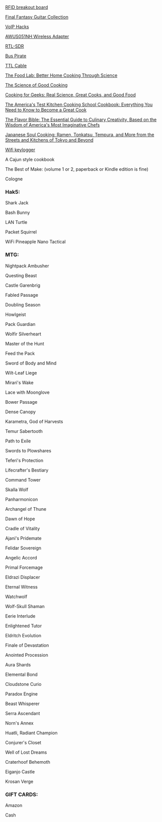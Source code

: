 [RFID breakout board](http://www.adafruit.com/product/364)

[Final Fantasy Guitar Collection](http://www.amazon.com/Final-Fantasy-Guitar-Solo-Collection/dp/4285132869/)

[VoIP Hacks](http://www.amazon.com/VoIP-Hacks-Tools-Internet-Telephony-ebook/dp/B002SR2QJG/)

[AWUS051NH Wireless Adapter](http://www.amazon.com/Alfa-AWUS051NH-802-11a-Wireless-9dBi/dp/B003YH1X48/)

[RTL-SDR](https://www.amazon.com/RTL-SDR-Blog-RTL2832U-Software-Defined/dp/B0129EBDS2/)

[Bus Pirate](https://www.sparkfun.com/products/12942)

[TTL Cable](https://www.adafruit.com/product/954)

[The Food Lab: Better Home Cooking Through Science](https://www.amazon.com/Food-Lab-Cooking-Through-Science/dp/0393081087/)

[The Science of Good Cooking](https://www.amazon.com/Science-Cooking-Cooks-Illustrated-Cookbooks/dp/1933615982/)

[Cooking for Geeks: Real Science, Great Cooks, and Good Food](https://www.amazon.com/Cooking-Geeks-Science-Great-Cooks/dp/1491928050/)

[The America's Test Kitchen Cooking School Cookbook: Everything You Need to Know to Become a Great Cook](https://www.amazon.com/Americas-Kitchen-Cooking-School-Cookbook/dp/1936493527/)

[The Flavor Bible: The Essential Guide to Culinary Creativity, Based on the Wisdom of America's Most Imaginative Chefs](https://www.amazon.com/Flavor-Bible-Essential-Creativity-Imaginative/dp/0316118400/)

[Japanese Soul Cooking: Ramen, Tonkatsu, Tempura, and More from the Streets and Kitchens of Tokyo and Beyond](https://www.amazon.com/Japanese-Soul-Cooking-Tonkatsu-Kitchens/dp/1607743523/)

[Wifi keylogger](https://maltronics.com/collections/wifi-keyloggers/products/wifi-keylogger)

A Cajun style cookbook

The Best of Make: (volume 1 or 2, paperback or Kindle edition is fine)

Cologne

### Hak5:

Shark Jack

Bash Bunny

LAN Turtle

Packet Squirrel

WiFi Pineapple Nano Tactical

### MTG:

Nightpack Ambusher

Questing Beast

Castle Garenbrig

Fabled Passage

Doubling Season

Howlgeist

Pack Guardian

Wolfir Silverheart

Master of the Hunt

Feed the Pack

Sword of Body and Mind

Wilt-Leaf Liege

Mirari's Wake

Lace with Moonglove

Bower Passage

Dense Canopy

Karametra, God of Harvests

Temur Sabertooth

Path to Exile

Swords to Plowshares

Teferi's Protection

Lifecrafter's Bestiary

Command Tower

Skalla Wolf

Panharmonicon

Archangel of Thune

Dawn of Hope

Cradle of Vitality

Ajani's Pridemate

Felidar Sovereign

Angelic Accord

Primal Forcemage

Eldrazi Displacer

Eternal Witness

Watchwolf

Wolf-Skull Shaman

Eerie Interlude

Enlightened Tutor

Eldritch Evolution

Finale of Devastation

Anointed Procession

Aura Shards

Elemental Bond

Cloudstone Curio

Paradox Engine

Beast Whisperer

Serra Ascendant

Norn's Annex

Huatli, Radiant Champion

Conjurer's Closet

Well of Lost Dreams

Craterhoof Behemoth

Eiganjo Castle

Krosan Verge

### GIFT CARDS:

Amazon

Cash
